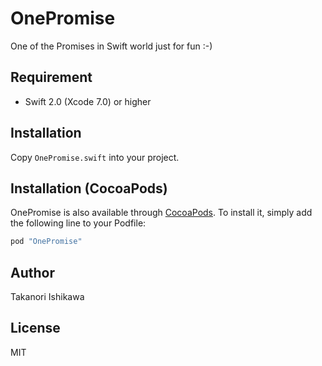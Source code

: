 # OnePromise

One of the Promises in Swift world just for fun :-)

## Requirement

- Swift 2.0 (Xcode 7.0) or higher

## Installation

Copy `OnePromise.swift` into your project.

## Installation (CocoaPods)

OnePromise is also available through [CocoaPods](http://cocoapods.org). To install
it, simply add the following line to your Podfile:

```ruby
pod "OnePromise"
```

## Author

Takanori Ishikawa

## License

MIT
